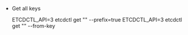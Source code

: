 - Get all keys

    ETCDCTL_API=3 etcdctl get "" --prefix=true
    ETCDCTL_API=3 etcdctl get "" --from-key
